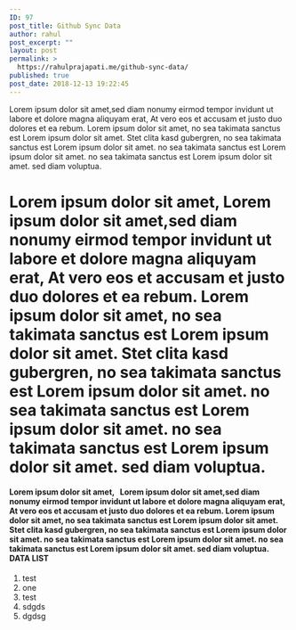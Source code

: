 ```yaml
---
ID: 97
post_title: Github Sync Data
author: rahul
post_excerpt: ""
layout: post
permalink: >
  https://rahulprajapati.me/github-sync-data/
published: true
post_date: 2018-12-13 19:22:45
---
```

Lorem ipsum dolor sit amet,sed diam nonumy eirmod tempor invidunt ut labore et dolore magna aliquyam erat, At vero eos et accusam et justo duo dolores et ea rebum. Lorem ipsum dolor sit amet, no sea takimata sanctus est Lorem ipsum dolor sit amet. Stet clita kasd gubergren, no sea takimata sanctus est Lorem ipsum dolor sit amet. no sea takimata sanctus est Lorem ipsum dolor sit amet. no sea takimata sanctus est Lorem ipsum dolor sit amet. sed diam voluptua. 
# Lorem ipsum dolor sit amet, Lorem ipsum dolor sit amet,sed diam nonumy eirmod tempor invidunt ut labore et dolore magna aliquyam erat, At vero eos et accusam et justo duo dolores et ea rebum. Lorem ipsum dolor sit amet, no sea takimata sanctus est Lorem ipsum dolor sit amet. Stet clita kasd gubergren, no sea takimata sanctus est Lorem ipsum dolor sit amet. no sea takimata sanctus est Lorem ipsum dolor sit amet. no sea takimata sanctus est Lorem ipsum dolor sit amet. sed diam voluptua. 

#### Lorem ipsum dolor sit amet,   Lorem ipsum dolor sit amet,sed diam nonumy eirmod tempor invidunt ut labore et dolore magna aliquyam erat, At vero eos et accusam et justo duo dolores et ea rebum. Lorem ipsum dolor sit amet, no sea takimata sanctus est Lorem ipsum dolor sit amet. Stet clita kasd gubergren, no sea takimata sanctus est Lorem ipsum dolor sit amet. no sea takimata sanctus est Lorem ipsum dolor sit amet. no sea takimata sanctus est Lorem ipsum dolor sit amet. sed diam voluptua.   DATA LIST 

1.  test
2.  one
3.  test
4.  sdgds
5.  dgdsg    